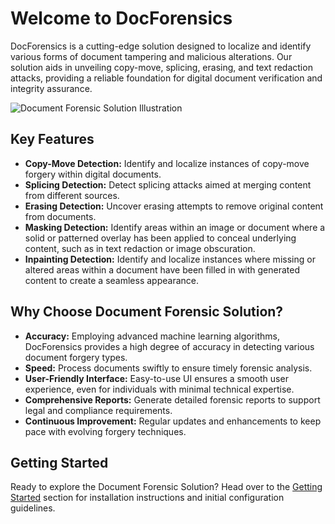 # Welcome to DocForensics

DocForensics is a cutting-edge solution designed to localize and identify various forms of document tampering and malicious alterations. Our solution aids in unveiling copy-move, splicing, erasing, and text redaction attacks, providing a reliable foundation for digital document verification and integrity assurance.

![Document Forensic Solution Illustration](assets/images/dfs-illustration.png)

## Key Features

- **Copy-Move Detection:** Identify and localize instances of copy-move forgery within digital documents.
- **Splicing Detection:** Detect splicing attacks aimed at merging content from different sources.
- **Erasing Detection:** Uncover erasing attempts to remove original content from documents.
- **Masking Detection:** Identify areas within an image or document where a solid or patterned overlay has been applied to conceal underlying content, such as in text redaction or image obscuration.
- **Inpainting Detection:** Identify and localize instances where missing or altered areas within a document have been filled in with generated content to create a seamless appearance.

## Why Choose Document Forensic Solution?

- **Accuracy:** Employing advanced machine learning algorithms, DocForensics provides a high degree of accuracy in detecting various document forgery types.
- **Speed:** Process documents swiftly to ensure timely forensic analysis.
- **User-Friendly Interface:** Easy-to-use UI ensures a smooth user experience, even for individuals with minimal technical expertise.
- **Comprehensive Reports:** Generate detailed forensic reports to support legal and compliance requirements.
- **Continuous Improvement:** Regular updates and enhancements to keep pace with evolving forgery techniques.

## Getting Started

Ready to explore the Document Forensic Solution? Head over to the [Getting Started](getting_started.md) section for installation instructions and initial configuration guidelines.
